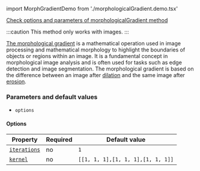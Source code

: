 import MorphGradientDemo from './morphologicalGradient.demo.tsx'

[Check options and parameters of morphologicalGradient method](https://image-js.github.io/image-js-typescript/classes/Image.html#morphologicalGradient 'github.io link')

:::caution
This method only works with images.
:::

[The morphological gradient](https://en.wikipedia.org/wiki/Morphological_gradient 'wikipedia link on morphological gradient') is a mathematical operation used in image processing and mathematical morphology to highlight the boundaries of objects or regions within an image.
It is a fundamental concept in morphological image analysis and is often used for tasks such as edge detection and image segmentation.
The morphological gradient is based on the difference between an image after [dilation](./Dilate.md 'internal link on dilation') and the same image after [erosion](./Erode.md 'internal link on erosion').

<MorphGradientDemo />

### Parameters and default values

- `options`

#### Options

| Property                                                                                                               | Required | Default value                     |
| ---------------------------------------------------------------------------------------------------------------------- | -------- | --------------------------------- |
| [`iterations`](https://image-js.github.io/image-js-typescript/interfaces/MorphologicalGradientOptions.html#iterations) | no       | `1`                               |
| [`kernel`](https://image-js.github.io/image-js-typescript/interfaces/MorphologicalGradientOptions.html#kernel)         | no       | `[[1, 1, 1],[1, 1, 1],[1, 1, 1]]` |
